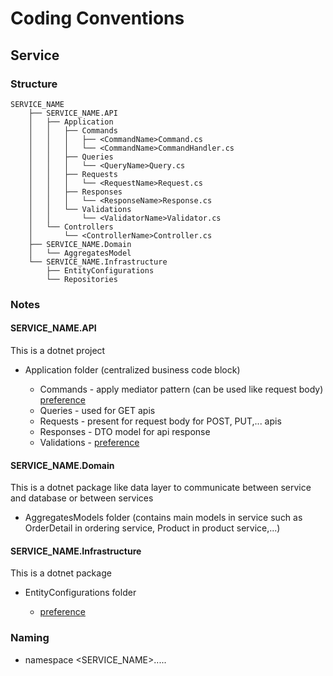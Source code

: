 # Coding Conventions

## Service

### Structure

```
SERVICE_NAME
    ├── SERVICE_NAME.API
    │   ├── Application
    │   │   ├── Commands
    │   │   │   ├── <CommandName>Command.cs
    │   │   │   └── <CommandName>CommandHandler.cs
    │   │   ├── Queries
    │   │   │   └── <QueryName>Query.cs
    │   │   ├── Requests
    │   │   │   └── <RequestName>Request.cs
    │   │   ├── Responses
    │   │   │   └── <ResponseName>Response.cs
    │   │   └── Validations
    │   │       └── <ValidatorName>Validator.cs
    │   └── Controllers
    │       └── <ControllerName>Controller.cs
    ├── SERVICE_NAME.Domain
    │   └── AggregatesModel
    └── SERVICE_NAME.Infrastructure
        ├── EntityConfigurations
        └── Repositories
```

### Notes

#### SERVICE_NAME.API

This is a dotnet project

- Application folder (centralized business code block)

  - Commands - apply mediator pattern (can be used like request body) [preference](https://github.com/jbogard/MediatR)
  - Queries - used for GET apis
  - Requests - present for request body for POST, PUT,... apis
  - Responses - DTO model for api response
  - Validations - [preference](https://docs.fluentvalidation.net)

#### SERVICE_NAME.Domain

This is a dotnet package like data layer to communicate between service and database or between services

- AggregatesModels folder (contains main models in service such as OrderDetail in ordering service, Product in product service,...)

#### SERVICE_NAME.Infrastructure

This is a dotnet package

- EntityConfigurations folder

  - [preference](https://learn.microsoft.com/en-us/ef/ef6/modeling/code-first/fluent/relationships)

### Naming

- namespace <SERVICE_NAME>.<folder1>.<folder2>...
